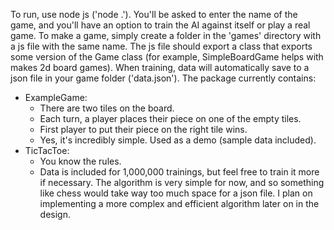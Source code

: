 To run, use node js ('node .').
You'll be asked to enter the name of the game, and you'll have an option to train the AI against itself or play a real game. 
To make a game, simply create a folder in the 'games' directory with a js file with the same name. 
The js file should export a class that exports some version of the Game class (for example, SimpleBoardGame helps with makes 2d board games).
When training, data will automatically save to a json file in your game folder ('data.json').
The package currently contains:
 - ExampleGame:
   - There are two tiles on the board.
   - Each turn, a player places their piece on one of the empty tiles.
   - First player to put their piece on the right tile wins.
   - Yes, it's incredibly simple. Used as a demo (sample data included).
 - TicTacToe:
   - You know the rules.
   - Data is included for 1,000,000 trainings, but feel free to train it more if necessary.
The algorithm is very simple for now, and so something like chess would take way too much space for a json file. 
I plan on implementing a more complex and efficient algorithm later on in the design.